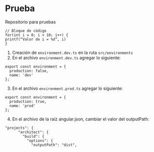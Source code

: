 # Prueba
Repositorio para pruebas

```
// Bloque de código
for(int i = 0; i < 10; i++) {
printf(“Valor de i = %d”, i)
}
```
1. Creación de `environment.dev.ts` en la ruta `src/environments`
2. En el archivo `environment.dev.ts` agregar lo siguiente:
```
export const environment = {
  production: false,
  name: 'dev'
};
```
 
3. En el archivo `environment.prod.ts` agregar lo siguiente: 
```
export const environment = {
  production: true,
  name: 'prod'
};
```
4. En el archivo de la raíz angular.json, cambiar el valor del outputPath:
```
"projects": {
      "architect": {
        "build": {
          "options": {
            "outputPath": "dist",
```
